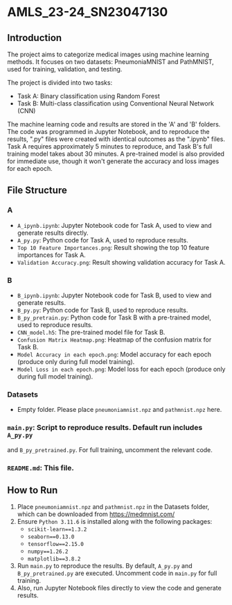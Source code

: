 # AMLS_23-24_SN23047130

## Introduction
The project aims to categorize medical images using machine learning methods. It focuses on two datasets: PneumoniaMNIST and PathMNIST, used for training, validation, and testing.

The project is divided into two tasks:
- Task A: Binary classification using Random Forest
- Task B: Multi-class classification using Conventional Neural Network (CNN)

The machine learning code and results are stored in the 'A' and 'B' folders. The code was programmed in Jupyter Notebook, and to reproduce the results, ".py" files were created with identical outcomes as the ".ipynb" files. Task A requires approximately 5 minutes to reproduce, and Task B's full training model takes about 30 minutes. A pre-trained model is also provided for immediate use, though it won't generate the accuracy and loss images for each epoch.

## File Structure

### A
- `A_ipynb.ipynb`: Jupyter Notebook code for Task A, used to view and generate results directly.
- `A_py.py`: Python code for Task A, used to reproduce results.
- `Top 10 Feature Importances.png`: Result showing the top 10 feature importances for Task A.
- `Validation Accuracy.png`: Result showing validation accuracy for Task A.

### B
- `B_ipynb.ipynb`: Jupyter Notebook code for Task B, used to view and generate results.
- `B_py.py`: Python code for Task B, used to reproduce results.
- `B_py_pretrain.py`: Python code for Task B with a pre-trained model, used to reproduce results.
- `CNN_model.h5`: The pre-trained model file for Task B.
- `Confusion Matrix Heatmap.png`: Heatmap of the confusion matrix for Task B.
- `Model Accuracy in each epoch.png`: Model accuracy for each epoch (produce only during full model training).
- `Model Loss in each epoch.png`: Model loss for each epoch (produce only during full model training).

### Datasets
- Empty folder. Please place `pneumoniamnist.npz` and `pathmnist.npz` here.

### `main.py`: Script to reproduce results. Default run includes `A_py.py` 
and `B_py_pretrained.py`. For full training, uncomment the relevant code.

### `README.md`: This file.

## How to Run

1. Place `pneumoniamnist.npz` and `pathmnist.npz` in the Datasets folder, which can be downloaded from https://medmnist.com/
2. Ensure `Python 3.11.6` is installed along with the following packages:
   - `scikit-learn==1.3.2`
   - `seaborn==0.13.0`
   - `tensorflow==2.15.0`
   - `numpy==1.26.2`
   - `matplotlib==3.8.2`
3. Run `main.py` to reproduce the results. By default, `A_py.py` and `B_py_pretrained.py` are executed. Uncomment code in `main.py` for full training.
4. Also, run Jupyter Notebook files directly to view the code and generate results.









